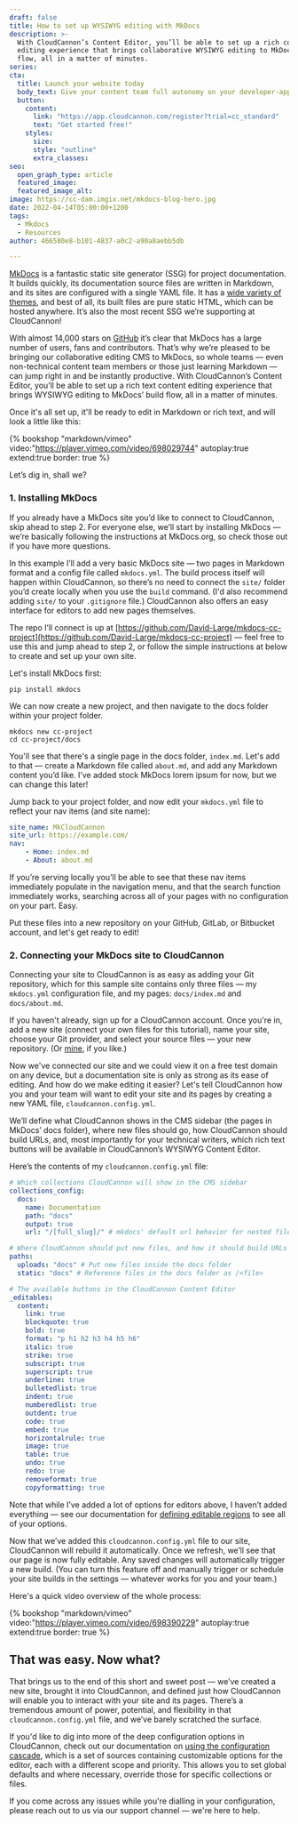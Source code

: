 ```yaml
---
draft: false
title: How to set up WYSIWYG editing with MkDocs
description: >-
  With CloudCannon’s Content Editor, you’ll be able to set up a rich content
  editing experience that brings collaborative WYSIWYG editing to MkDocs’ build
  flow, all in a matter of minutes.
series:
cta:
  title: Launch your website today
  body_text: Give your content team full autonomy on your developer-approved tech stack with CloudCannon.
  button:
    content: 
      link: "https://app.cloudcannon.com/register?trial=cc_standard"
      text: "Get started free!"
    styles:
      size:
      style: "outline"
      extra_classes:
seo:
  open_graph_type: article
  featured_image:
  featured_image_alt:
image: https://cc-dam.imgix.net/mkdocs-blog-hero.jpg
date: 2022-04-14T05:00:00+1200
tags:
  - Mkdocs
  - Resources
author: 466580e8-b101-4837-a0c2-a90a8aebb5db

---
```

[MkDocs](https://www.mkdocs.org/) is a fantastic static site generator (SSG) for project documentation. It builds quickly, its documentation source files are written in Markdown, and its sites are configured with a single YAML file. It has a [wide variety of themes](https://github.com/mkdocs/mkdocs/wiki/MkDocs-Themes), and best of all, its built files are pure static HTML, which can be hosted anywhere. It’s also the most recent SSG we’re supporting at CloudCannon\!

With almost 14,000 stars on [GitHub](https://github.com/mkdocs/mkdocs) it’s clear that MkDocs has a large number of users, fans and contributors. That’s why we’re pleased to be bringing our collaborative editing CMS to MkDocs, so whole teams — even non-technical content team members or those just learning Markdown — can jump right in and be instantly productive. With CloudCannon’s Content Editor, you’ll be able to set up a rich text content editing experience that brings WYSIWYG editing to MkDocs’ build flow, all in a matter of minutes.

Once it's all set up, it'll be ready to edit in Markdown or rich text, and will look a little like this:

{% bookshop "markdown/vimeo" video:"https://player.vimeo.com/video/698029744" autoplay:true extend:true border: true %}

 Let’s dig in, shall we?
### **1\. Installing MkDocs**


If you already have a MkDocs site you’d like to connect to CloudCannon,
skip ahead to step 2. For everyone else, we’ll start by installing MkDocs
— we’re basically following the instructions at MkDocs.org, so check those
out if you have more questions.

In this example I’ll add a very basic MkDocs site — two pages in Markdown
format and a config file called `mkdocs.yml`. The build process itself
will happen within CloudCannon, so there’s no need to connect the `site/`
folder you’d create locally when you use the `build` command. (I'd also
recommend adding `site/` to your `.gitignore` file.)
CloudCannon also offers an easy interface for editors to add new pages
themselves.

The repo I’ll connect is up at
[https://github.com/David-Large/mkdocs-cc-project](https://github.com/David-Large/mkdocs-cc-project) — feel free to use this and
jump ahead to step 2, or follow the simple instructions at below to create
and set up your own site.

Let's install MkDocs first:

```shell
pip install mkdocs
```

We can now create a new project, and then navigate to the docs folder
within your project folder.

```shell
mkdocs new cc-project
cd cc-project/docs
```

You'll see that there's a single page in the docs folder, `index.md`.
Let's add to that — create a Markdown file called `about.md`, and add any
Markdown content you’d like. I’ve added stock MkDocs lorem ipsum for now,
but we can change this later\!

Jump back to your project folder, and now edit your `mkdocs.yml` file to
reflect your nav items (and site name):

```yaml
site_name: MkCloudCannon
site_url: https://example.com/
nav:
    - Home: index.md
    - About: about.md
```

If you’re serving locally you’ll be able to see that these nav items
immediately populate in the navigation menu, and that the search function
immediately works, searching across all of your pages with no
configuration on your part. Easy.

Put these files into a new repository on your GitHub, GitLab, or Bitbucket
account, and let's get ready to edit\!

### 2\. Connecting your MkDocs site to CloudCannon

Connecting your site to CloudCannon is as easy as adding your Git
repository, which for this sample site contains only three files — my
`mkdocs.yml` configuration file, and my pages: `docs/index.md` and
`docs/about.md`. 

If you haven't already, sign up for a CloudCannon account. Once you're in,
add a new site (connect your own files for this tutorial), name your site,
choose your Git provider, and select your source files — your new
repository. (Or [mine](https://github.com/David-Large/mkdocs-cc-project), if you like.)

Now we've connected our site and we could view it on a free test domain on
any device, but a documentation site is only as strong as its ease of
editing. And how do we make editing it easier? Let's tell CloudCannon how
you and your team will want to edit your site and its pages by creating a
new YAML file, `cloudcannon.config.yml`.

We’ll define what CloudCannon shows in the CMS sidebar (the pages in
MkDocs’ docs folder), where new files should go, how CloudCannon should
build URLs, and, most importantly for your technical writers, which rich
text buttons will be available in CloudCannon’s WYSIWYG Content Editor.

Here’s the contents of my `cloudcannon.config.yml` file:

```yaml
# Which collections CloudCannon will show in the CMS sidebar
collections_config:
  docs:
    name: Documentation
    path: "docs"
    output: true
    url: "/[full_slug]/" # mkdocs' default url behavior for nested files

# Where CloudCannon should put new files, and how it should build URLs
paths:
  uploads: "docs" # Put new files inside the docs folder
  static: "docs" # Reference files in the docs folder as /<file>

# The available buttons in the CloudCannon Content Editor
_editables:
  content:
    link: true
    blockquote: true
    bold: true
    format: "p h1 h2 h3 h4 h5 h6"
    italic: true
    strike: true
    subscript: true
    superscript: true
    underline: true
    bulletedlist: true
    indent: true
    numberedlist: true
    outdent: true
    code: true
    embed: true
    horizontalrule: true
    image: true
    table: true
    undo: true
    redo: true
    removeformat: true
    copyformatting: true
```

Note that while I’ve added a lot of options for editors above, I haven’t
added everything — see our documentation for [defining editable
regions](https://cloudcannon.com/documentation/articles/defining-editable-regions-in-your-html/) to see all of your options.

Now that we’ve added this `cloudcannon.config.yml` file to our site,
CloudCannon will rebuild it automatically. Once we refresh, we’ll see that
our page is now fully editable. Any saved changes will automatically
trigger a new build. (You can turn this feature off and manually trigger
or schedule your site builds in the settings — whatever works for you and
your team.)

Here's a quick video overview of the whole process:

{% bookshop "markdown/vimeo" video:"https://player.vimeo.com/video/698390229" autoplay:true extend:true border: true %}

## That was easy. Now what?

That brings us to the end of this short and sweet post — we’ve created a
new site, brought it into CloudCannon, and defined just how CloudCannon
will enable you to interact with your site and its pages. There’s a
tremendous amount of power, potential, and flexibility in that
`cloudcannon.config.yml` file, and we’ve barely scratched the surface.

If you'd like to dig into more of the deep configuration options in
CloudCannon, check out our documentation on [using the configuration
cascade](https://cloudcannon.com/documentation/articles/using-the-configuration-cascade/), which is a set of sources containing
customizable options for the editor, each with a different scope and
priority. This allows you to set global defaults and where necessary,
override those for specific collections or files.

If you come across any issues while you're dialling in your configuration,
please reach out to us via our support channel — we're here to help.